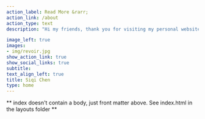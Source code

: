 ```yaml
---
action_label: Read More &rarr;
action_link: /about
action_type: text
description: "Hi my friends, thank you for visiting my personal website! I am a PhD candidate leveraging sequencing technologies (e.g. illumina and nanopore sequencing) to studying single-cell & spatial isoform transcriptomics of the brain." 

image_left: true
images:
- img/revoir.jpg
show_action_link: true
show_social_links: true
subtitle: 
text_align_left: true
title: Siqi Chen
type: home
---
```


** index doesn't contain a body, just front matter above.
See index.html in the layouts folder **
